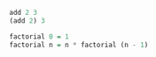
```haskell
add 2 3
(add 2) 3
```

```haskell
factorial 0 = 1
factorial n = n * factorial (n - 1)
```

